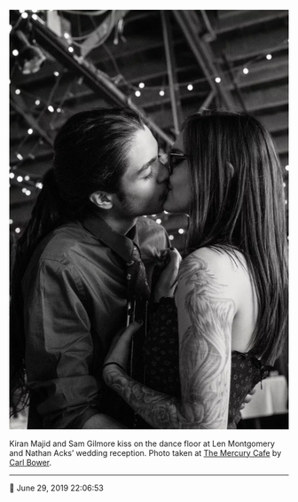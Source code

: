 ![Kiran Majid and Sam Gilmore kiss](assets/4791af49957e6c491a616df4ecf9624a.webp)

Kiran Majid and Sam Gilmore kiss on the dance floor at Len Montgomery and Nathan Acks’ wedding reception. Photo taken at [The Mercury Cafe](http://mercurycafe.com/) by [Carl Bower](http://carlbowerphotos.com/).

- - - -

📅 June 29, 2019 22:06:53
